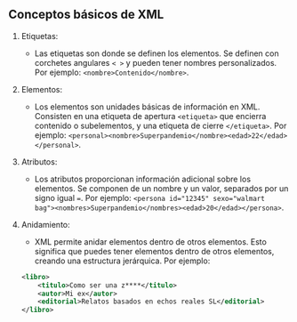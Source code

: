 ## Conceptos básicos de XML

1. Etiquetas:
   - Las etiquetas son donde se definen los elementos. Se definen con corchetes angulares `< >` y pueden tener nombres personalizados. Por ejemplo: `<nombre>Contenido</nombre>`.
   
2. Elementos:
   - Los elementos son unidades básicas de información en XML. Consisten en una etiqueta de apertura `<etiqueta>` que encierra contenido o subelementos, y una etiqueta de cierre `</etiqueta>`. Por ejemplo: `<personal><nombre>Superpandemio</nombre><edad>22</edad></personal>`.
   
3. Atributos:
   - Los atributos proporcionan información adicional sobre los elementos. Se componen de un nombre y un valor, separados por un signo igual `=`. Por ejemplo: `<persona id="12345" sexo="walmart bag"><nombres>Superpandemio</nombres><edad>20</edad></persona>`.
   
4. Anidamiento:
   - XML permite anidar elementos dentro de otros elementos. Esto significa que puedes tener elementos dentro de otros elementos, creando una estructura jerárquica. Por ejemplo:
   ```xml
   <libro>
       <titulo>Como ser una z****</titulo>
       <autor>Mi ex</autor>
       <editorial>Relatos basados en echos reales SL</editorial>
   </libro>
